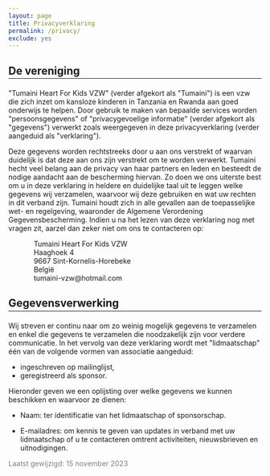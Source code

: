 ```yaml
---
layout: page
title: Privacyverklaring
permalink: /privacy/
exclude: yes
---
```


<style>
    hr {
        margin-top: -15px;
        margin-bottom: 20px;
    }
</style>

## De vereniging
---

"Tumaini Heart For Kids VZW" (verder afgekort als "Tumaini") is een vzw die zich inzet om kansloze kinderen in Tanzania en Rwanda aan goed onderwijs te helpen. Door gebruik te maken van bepaalde  services worden "persoonsgegevens" of "privacygevoelige informatie" (verder afgekort als "gegevens") verwerkt zoals weergegeven in deze privacyverklaring (verder aangeduid als "verklaring").

Deze gegevens worden rechtstreeks door u aan ons verstrekt of waarvan duidelijk is dat deze aan ons zijn verstrekt om te worden verwerkt. Tumaini hecht veel belang aan de privacy van haar partners en leden en besteedt de nodige aandacht aan de bescherming hiervan. Zo doen we ons uiterste best om u in deze verklaring in heldere en duidelijke taal uit te leggen welke gegevens wij verzamelen, waarvoor wij deze gebruiken en wat uw rechten in dit verband zijn. Tumaini houdt zich in alle gevallen aan de toepasselijke wet- en regelgeving, waaronder de Algemene Verordening Gegevensbescherming. Indien u na het lezen van deze verklaring nog met vragen zit, aarzel dan zeker niet om ons te contacteren op:

<div style = "padding-left: 10%; margin-bottom: 5%">
    Tumaini Heart For Kids VZW<br>
    Haaghoek 4<br>
    9667 Sint-Kornelis-Horebeke<br>
    België<br>
    tumaini-vzw@hotmail.com<br>
</div>

## Gegevensverwerking
---

Wij streven er continu naar om zo weinig mogelijk gegevens te verzamelen en enkel die gegevens te verzamelen die noodzakelijk zijn voor verdere communicatie. In het vervolg van deze verklaring wordt met "lidmaatschap" één van de volgende vormen van associatie aangeduid: 
* ingeschreven op mailinglijst, 
* geregistreerd als sponsor.

Hieronder geven we een oplijsting over welke gegevens we kunnen beschikken en waarvoor ze dienen:
* Naam: ter identificatie van het lidmaatschap of sponsorschap.
<!-- * Adres: ter identificatie van het lidmaatschap of sponsorschap. -->
* E-mailadres: om kennis te geven van updates in verband met uw lidmaatschap of u te contacteren omtrent activiteiten, nieuwsbrieven en uitnodigingen.
<!-- • Activiteiten waarvoor u bent ingeschreven: om de organisatie te vergemakkelijken en onze  werking te verbeteren. -->

<div style = "color: gray">
    Laatst gewijzigd: 15 november 2023
</div>